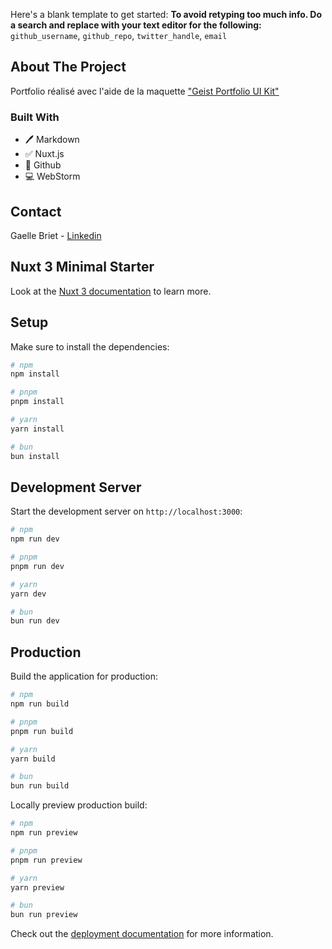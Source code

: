 
[//]: # ([![Contributors][contributors-shield]][contributors-url] [![Forks][forks-shield]][forks-url] [![Stargazers][stars-shield]][stars-url] [![Issues][issues-shield]][issues-url])

Here's a blank template to get started:
**To avoid retyping too much info. Do a search and replace with your text editor for the following:**
`github_username`, `github_repo`, `twitter_handle`, `email`


## About The Project

Portfolio réalisé avec l'aide de la maquette ["Geist Portfolio UI Kit"](https://www.figma.com/community/file/1266863403759514317)

### Built With

* 🖊️ Markdown
* ✅ Nuxt.js
* 🐙 Github
* 💻 WebStorm


## Contact

Gaelle Briet - [Linkedin](https://www.linkedin.com/in/gaelle-briet-666184227/) 

<!--  Project Link: [https://github.com/github_username/github_repo](https://github.com/github_username/github_repo) -->




## Nuxt 3 Minimal Starter

Look at the [Nuxt 3 documentation](https://nuxt.com/docs/getting-started/introduction) to learn more.

## Setup

Make sure to install the dependencies:

```bash
# npm
npm install

# pnpm
pnpm install

# yarn
yarn install

# bun
bun install
```

## Development Server

Start the development server on `http://localhost:3000`:

```bash
# npm
npm run dev

# pnpm
pnpm run dev

# yarn
yarn dev

# bun
bun run dev
```

## Production

Build the application for production:

```bash
# npm
npm run build

# pnpm
pnpm run build

# yarn
yarn build

# bun
bun run build
```

Locally preview production build:

```bash
# npm
npm run preview

# pnpm
pnpm run preview

# yarn
yarn preview

# bun
bun run preview
```

Check out the [deployment documentation](https://nuxt.com/docs/getting-started/deployment) for more information.
